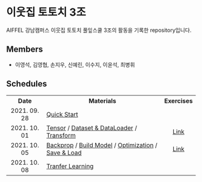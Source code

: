 # 이웃집 토토치 3조

AIFFEL 강남캠퍼스 이웃집 토토치 풀잎스쿨 3조의 활동을 기록한 repository입니다.

## Members

- 이영석, 김영협, 손지우, 신예린, 이수지, 이윤석, 최병휘

## Schedules

<table>
  <tbody>
    <tr>
      <th align="center">Date</th>
      <th align="center">Materials</th>
      <th align="center">Exercises</th>
    </tr>
    <tr>
      <td align="center">2021. 09. 28</td>
      <td>
        <a href="https://tutorials.pytorch.kr/beginner/basics/quickstart_tutorial.html">Quick Start</a>
      </td>
      <td></td>
    </tr>
    <tr>
      <td align="center">2021. 10. 01</td>
      <td>
        <a href="https://tutorials.pytorch.kr/beginner/basics/tensorqs_tutorial.html">Tensor</a> / <a href="https://tutorials.pytorch.kr/beginner/basics/data_tutorial.html">Dataset & DataLoader<a> / <a href="https://tutorials.pytorch.kr/beginner/basics/transforms_tutorial.html">Transform</a>
      </td>
      <td align="center">
        <a href="./ex1_make_custom_dataset_and_dataloader.ipynb">Link</a>
      </td>
    </tr>
    <tr>
      <td align="center">2021. 10. 05</td>
      <td>
        <a href="https://tutorials.pytorch.kr/beginner/basics/autogradqs_tutorial.html">Backprop</a> / <a href="https://tutorials.pytorch.kr/beginner/basics/buildmodel_tutorial.html">Build Model<a> / <a href="https://tutorials.pytorch.kr/beginner/basics/optimization_tutorial.html">Optimization</a> / <a href="https://tutorials.pytorch.kr/beginner/basics/saveloadrun_tutorial.html">Save & Load</a>
      </td>
      <td align="center">
        <a href="./ex2_train_classifier.ipynb">Link</a>
      </td>
    </tr>
    <tr>
      <td align="center">2021. 10. 08</td>
      <td>
        <a href="https://tutorials.pytorch.kr/beginner/transfer_learning_tutorial.html">Tranfer Learning</a>
      </td>
      <td></td>
    </tr>
  </tbody>
</table>

